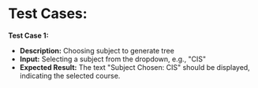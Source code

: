 # Test Cases:

<!-- Sample Test Case -->
**Test Case 1:**
- **Description:** Choosing subject to generate tree
- **Input:** Selecting a subject from the dropdown, e.g., "CIS"
- **Expected Result:** The text "Subject Chosen: CIS" should be displayed, indicating the selected course.
